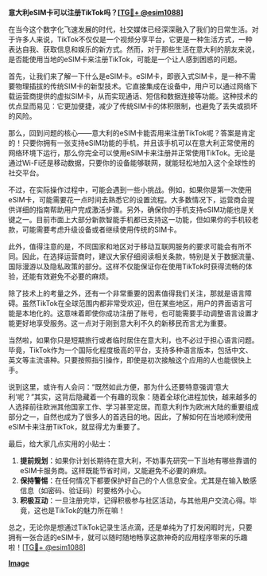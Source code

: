 **意大利eSIM卡可以注册TikTok吗？[[TG💪+ @esim1088](https://t.me/s/esim1088)]**

在当今这个数字化飞速发展的时代，社交媒体已经深深融入了我们的日常生活。对于许多人来说，TikTok不仅仅是一个视频分享平台，它更是一种生活方式，一种表达自我、获取信息和娱乐的新方式。然而，对于那些生活在意大利的朋友来说，是否能使用当地的eSIM卡来注册TikTok，可能是一个让人感到困惑的问题。

首先，让我们来了解一下什么是eSIM卡。eSIM卡，即嵌入式SIM卡，是一种不需要物理插拔的传统SIM卡的新型技术。它直接集成在设备中，用户可以通过网络下载运营商提供的虚拟SIM卡，从而实现通话、短信和数据连接等功能。这种技术的优点显而易见：它更加便捷，减少了传统SIM卡的体积限制，也避免了丢失或损坏的风险。

那么，回到问题的核心——意大利的eSIM卡能否用来注册TikTok呢？答案是肯定的！只要你拥有一张支持eSIM功能的手机，并且该手机可以在意大利正常使用的网络环境下运行，那么你完全可以使用eSIM卡来注册并正常使用TikTok。无论是通过Wi-Fi还是移动数据，只要你的设备能够联网，就能轻松地加入这个全球性的社交平台。

不过，在实际操作过程中，可能会遇到一些小挑战。例如，如果你是第一次使用eSIM卡，可能需要花一点时间去熟悉它的设置流程。大多数情况下，运营商会提供详细的指南帮助用户完成激活步骤。另外，确保你的手机支持eSIM功能也是关键之一。目前市面上大部分新款智能手机都已支持这一功能，但如果你的手机较老款，可能需要考虑升级设备或者继续使用传统的SIM卡。

此外，值得注意的是，不同国家和地区对于移动互联网服务的要求可能会有所不同。因此，在选择运营商时，建议大家仔细阅读相关条款，特别是关于数据流量、国际漫游以及隐私政策的部分。这样不仅能保证你在使用TikTok时获得流畅的体验，还能有效避免不必要的麻烦。

除了技术上的考量之外，还有一个非常重要的因素值得我们关注，那就是语言障碍。虽然TikTok在全球范围内都非常受欢迎，但在某些地区，用户的界面语言可能是本地化的。这意味着即使你成功注册了账号，也可能需要手动调整语言设置才能更好地享受服务。这一点对于刚到意大利不久的新移民而言尤为重要。

当然啦，如果你只是短期旅行或者临时居住在意大利，也不必过于担心语言问题。毕竟，TikTok作为一个国际化程度极高的平台，支持多种语言版本，包括中文、英文等主流语种。只要按照指引操作，即使是初次接触这个应用的人也能很快上手。

说到这里，或许有人会问：“既然如此方便，那为什么还要特意强调‘意大利’呢？”其实，这背后隐藏着一个有趣的现象：随着全球化进程加快，越来越多的人选择前往欧洲其他国家工作、学习甚至定居。而意大利作为欧洲大陆的重要组成部分之一，自然也成为了很多人的首选目的地。因此，了解如何在当地顺利使用eSIM卡来注册TikTok，就显得尤为重要了。

最后，给大家几点实用的小贴士：

1. **提前规划**：如果你计划长期待在意大利，不妨事先研究一下当地有哪些靠谱的eSIM卡服务商。这样既能节省时间，又能避免不必要的麻烦。
2. **保持警惕**：在任何情况下都要保护好自己的个人信息安全。尤其是在输入敏感信息（如密码、验证码）时要格外小心。
3. **积极互动**：一旦注册完毕，记得积极参与社区活动，与其他用户交流心得。毕竟，这也是TikTok的魅力所在嘛！

总之，无论你是想通过TikTok记录生活点滴，还是单纯为了打发闲暇时光，只要拥有一张合适的eSIM卡，就可以随时随地畅享这款神奇的应用程序带来的乐趣啦！[[TG💪+ @esim1088](https://t.me/s/esim1088)]

**[Image](https://i.postimg.cc/4NQfJmqS/Snipaste-2025-05-13-00-14-12.png)**